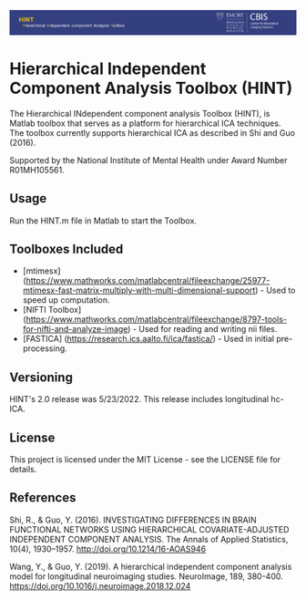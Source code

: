 ![alt text](gui/gui_images/cbisBanner.png "CBIS")

# Hierarchical Independent Component Analysis Toolbox (HINT)

The Hierarchical INdependent component analysis Toolbox (HINT), is Matlab toolbox that serves as a platform for hierarchical ICA techniques. The toolbox currently supports hierarchical ICA as described in Shi and Guo (2016). 

Supported by the National Institute of Mental Health under Award Number R01MH105561. 

## Usage

Run the HINT.m file in Matlab to start the Toolbox.

## Toolboxes Included

* [mtimesx] (https://www.mathworks.com/matlabcentral/fileexchange/25977-mtimesx-fast-matrix-multiply-with-multi-dimensional-support) - Used to speed up computation.
* [NIFTI Toolbox] (https://www.mathworks.com/matlabcentral/fileexchange/8797-tools-for-nifti-and-analyze-image) - Used for reading and writing nii files.
* [FASTICA] (https://research.ics.aalto.fi/ica/fastica/) - Used in initial pre-processing.

## Versioning

HINT's 2.0 release was 5/23/2022. This release includes longitudinal hc-ICA.

## License

This project is licensed under the MIT License - see the LICENSE file for details.

## References

Shi, R., & Guo, Y. (2016). INVESTIGATING DIFFERENCES IN BRAIN FUNCTIONAL NETWORKS USING HIERARCHICAL COVARIATE-ADJUSTED INDEPENDENT COMPONENT ANALYSIS. The Annals of Applied Statistics, 10(4), 1930–1957. http://doi.org/10.1214/16-AOAS946

Wang, Y., & Guo, Y. (2019). A hierarchical independent component analysis model for longitudinal neuroimaging studies. NeuroImage, 189, 380-400. https://doi.org/10.1016/j.neuroimage.2018.12.024

